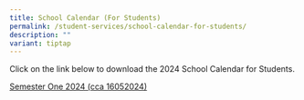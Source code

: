 ```yaml
---
title: School Calendar (For Students)
permalink: /student-services/school-calendar-for-students/
description: ""
variant: tiptap
---
```

<p>Click on the link below&nbsp;to download the 2024 School Calendar for
Students.</p>
<p><a href="https://drive.google.com/file/d/1jdRcPC5tyS_GU9Q4zu9TTKHsHbH7CSCN/view?usp=drive_link" rel="noopener noreferrer nofollow" target="_blank">Semester One 2024 (cca 16052024)</a>
</p>